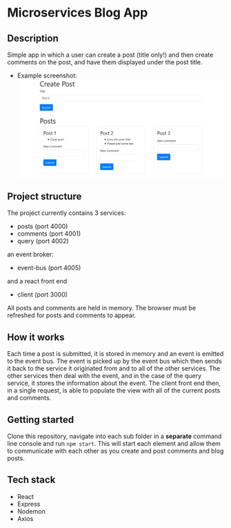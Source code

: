 # Microservices Blog App

## Description

Simple app in which a user can create a post (title only!) and then create comments on the post, and have them displayed under the post title.

- Example screenshot:
  ![screenshot1](./client/public/screenshots/example-screenshot.png)

## Project structure

The project currently contains 3 services:

- posts (port 4000)
- comments (port 4001)
- query (port 4002)

an event broker:

- event-bus (port 4005)

and a react front end

- client (port 3000)

All posts and comments are held in memory. The browser must be refreshed for posts and comments to appear.

## How it works

Each time a post is submitted, it is stored in memory and an event is emitted to the event bus. The event is picked up by the event bus which then sends it back to the service it originated from and to all of the other services. The other services then deal with the event, and in the case of the query service, it stores the information about the event. The client front end then, in a single request, is able to populate the view with all of the current posts and comments.

## Getting started

Clone this repository, navigate into each sub folder in a **separate** command line console and run `npm start`. This will start each element and allow them to communicate with each other as you create and post comments and blog posts.

## Tech stack

- React
- Express
- Nodemon
- Axios
